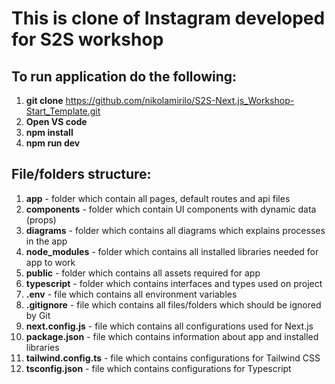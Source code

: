 # This is clone of Instagram developed for S2S workshop

## To run application do the following:

1. **git clone** https://github.com/nikolamirilo/S2S-Next.js_Workshop-Start_Template.git
2. **Open VS code**
3. **npm install**
4. **npm run dev**

## File/folders structure:

1. **app** - folder which contain all pages, default routes and api files
2. **components** - folder which contain UI components with dynamic data (props)
3. **diagrams** - folder which contains all diagrams which explains processes in the app
4. **node_modules** - folder which contains all installed libraries needed for app to work
5. **public** - folder which contains all assets required for app
6. **typescript** - folder which contains interfaces and types used on project
7. **.env** - file which contains all environment variables
8. **.gitignore** - file which contains all files/folders which should be ignored by Git
9. **next.config.js** - file which contains all configurations used for Next.js
10. **package.json** - file which contains information about app and installed libraries
11. **tailwind.config.ts** - file which contains configurations for Tailwind CSS
12. **tsconfig.json** - file which contains configurations for Typescript
